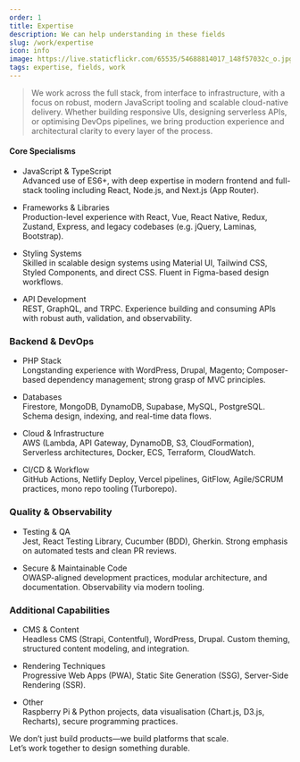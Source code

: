 ```yaml
---
order: 1
title: Expertise
description: We can help understanding in these fields
slug: /work/expertise
icon: info
image: https://live.staticflickr.com/65535/54688814017_148f57032c_o.jpg
tags: expertise, fields, work
---
```


> We work across the full stack, from interface to infrastructure, with a focus on robust, modern JavaScript tooling and scalable cloud-native delivery. Whether building responsive UIs, designing serverless APIs, or optimising DevOps pipelines, we bring production experience and architectural clarity to every layer of the process.

#### Core Specialisms

- JavaScript & TypeScript  
  Advanced use of ES6+, with deep expertise in modern frontend and full-stack tooling including React, Node.js, and Next.js (App Router).

- Frameworks & Libraries  
  Production-level experience with React, Vue, React Native, Redux, Zustand, Express, and legacy codebases (e.g. jQuery, Laminas, Bootstrap).

- Styling Systems  
  Skilled in scalable design systems using Material UI, Tailwind CSS, Styled Components, and direct CSS. Fluent in Figma-based design workflows.

- API Development  
  REST, GraphQL, and TRPC. Experience building and consuming APIs with robust auth, validation, and observability.

### Backend & DevOps

- PHP Stack  
  Longstanding experience with WordPress, Drupal, Magento; Composer-based dependency management; strong grasp of MVC principles.

- Databases  
  Firestore, MongoDB, DynamoDB, Supabase, MySQL, PostgreSQL. Schema design, indexing, and real-time data flows.

- Cloud & Infrastructure  
  AWS (Lambda, API Gateway, DynamoDB, S3, CloudFormation), Serverless architectures, Docker, ECS, Terraform, CloudWatch.

- CI/CD & Workflow  
  GitHub Actions, Netlify Deploy, Vercel pipelines, GitFlow, Agile/SCRUM practices, mono repo tooling (Turborepo).

### Quality & Observability

- Testing & QA  
  Jest, React Testing Library, Cucumber (BDD), Gherkin. Strong emphasis on automated tests and clean PR reviews.

- Secure & Maintainable Code  
  OWASP-aligned development practices, modular architecture, and documentation. Observability via modern tooling.

### Additional Capabilities

- CMS & Content  
  Headless CMS (Strapi, Contentful), WordPress, Drupal. Custom theming, structured content modeling, and integration.

- Rendering Techniques  
  Progressive Web Apps (PWA), Static Site Generation (SSG), Server-Side Rendering (SSR).

- Other  
  Raspberry Pi & Python projects, data visualisation (Chart.js, D3.js, Recharts), secure programming practices.

We don’t just build products—we build platforms that scale.  
Let’s work together to design something durable.
